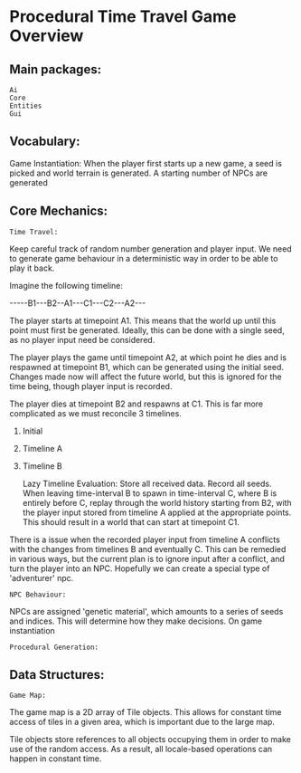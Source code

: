 Procedural Time Travel Game Overview
====================================

Main packages:
--------------
	Ai
	Core
	Entities
	Gui

Vocabulary:
-----------
Game Instantiation:
	When the player first starts up a new game, a seed is picked and
	world terrain is generated.  A starting number of NPCs are 
	generated 


Core Mechanics:
---------------
	Time Travel:

Keep careful track of random number generation and player input.
We need to generate game behaviour in a deterministic way in order
to be able to play it back.

Imagine the following timeline:

-----B1---B2--A1---C1---C2---A2---

The player starts at timepoint A1.  This means that the world up
until this point must first be generated.  Ideally, this can
be done with a single seed, as no player input need be considered.

The player plays the game until timepoint A2, at which point he dies
and is respawned at timepoint B1, which can be generated using the 
initial seed.  Changes made now will affect the future world, but 
this is ignored for the time being, though player input is recorded.

The player dies at timepoint B2 and respawns at C1.  This is far more
complicated as we must reconcile 3 timelines.

1. Initial
2. Timeline A
3. Timeline B

	Lazy Timeline Evaluation:
Store all received data.  Record all seeds.
When leaving time-interval B to spawn in time-interval C, where
B is entirely before C, replay through the world history starting
from B2, with the player input stored from timeline A applied at the 
appropriate points.  This should result in a world that can start at
timepoint C1.

There is a issue when the recorded player input from timeline A conflicts
with the changes from timelines B and eventually C.  This can be remedied in
various ways, but the current plan is to ignore input after a conflict, and
turn the player into an NPC.  Hopefully we can create a special type of 
'adventurer' npc.


	NPC Behaviour:
NPCs are assigned 'genetic material', which amounts to a series of
seeds and indices.  This will determine how they make decisions.
On game instantiation

	Procedural Generation:


Data Structures:
----------------
	Game Map:
The game map is a 2D array of Tile objects.  This allows for
constant time access of tiles in a given area, which is 
important due to the large map.

Tile objects store references to all objects occupying them in
order to make use of the random access.  As a result, all
locale-based operations can happen in constant time.
